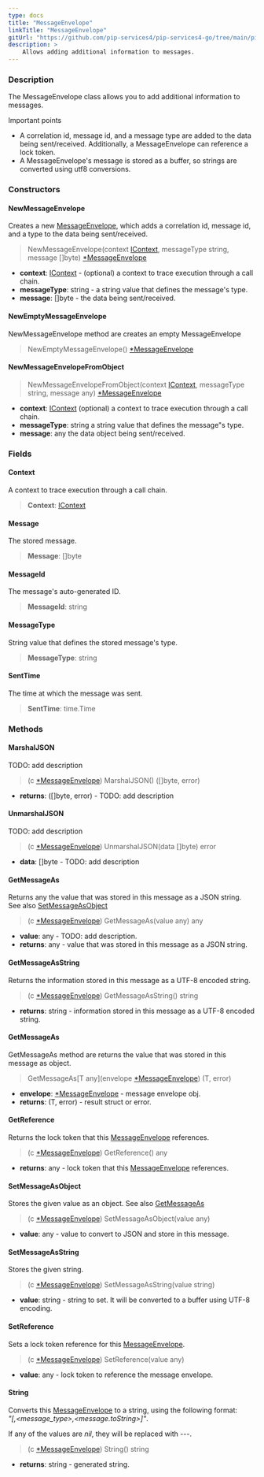 ```yaml
---
type: docs
title: "MessageEnvelope"
linkTitle: "MessageEnvelope"
gitUrl: "https://github.com/pip-services4/pip-services4-go/tree/main/pip-services4-memcached-go"
description: >
    Allows adding additional information to messages. 
---
```


### Description

The MessageEnvelope class allows you to add additional information to messages.

Important points

- A correlation id, message id, and a message type are added to the data being sent/received. Additionally, a MessageEnvelope can reference a lock token.
- A MessageEnvelope's message is stored as a buffer, so strings are converted using utf8 conversions.

### Constructors

#### NewMessageEnvelope
Creates a new [MessageEnvelope](), which adds a correlation id, message id, and a type to the data being sent/received.

> NewMessageEnvelope(context [IContext](../../../components/context/icontext), messageType string, message []byte) [*MessageEnvelope]()

- **context**: [IContext](../../../components/context/icontext) - (optional) a context to trace execution through a call chain.
- **messageType**: string - a string value that defines the message's type.
- **message**: []byte - the data being sent/received.

#### NewEmptyMessageEnvelope
NewMessageEnvelope method are creates an empty MessageEnvelope

> NewEmptyMessageEnvelope() [*MessageEnvelope]()

#### NewMessageEnvelopeFromObject

> NewMessageEnvelopeFromObject(context [IContext](../../../components/context/icontext), messageType string, message any) [*MessageEnvelope]()

- **context**: [IContext](../../../components/context/icontext) (optional) a context to trace execution through a call chain.
- **messageType**: string a string value that defines the message"s type.
- **message**: any the data object being sent/received.

### Fields

<span class="hide-title-link">

#### Context
A context to trace execution through a call chain.

> **Context**: [IContext](../../../components/context/icontext)

#### Message
The stored message.

> **Message**: []byte

#### MessageId
The message's auto-generated ID.

> **MessageId**: string

#### MessageType
String value that defines the stored message's type.

> **MessageType**: string

#### SentTime
The time at which the message was sent.

> **SentTime**: time.Time

</span>

### Methods

#### MarshalJSON
TODO: add description

> (c [*MessageEnvelope]()) MarshalJSON() ([]byte, error)

- **returns**: ([]byte, error) - TODO: add description

#### UnmarshalJSON
TODO: add description

> (c [*MessageEnvelope]()) UnmarshalJSON(data []byte) error

- **data**: []byte - TODO: add description

#### GetMessageAs
Returns any the value that was stored in this message as a JSON string.  
See also [SetMessageAsObject](#setmessageasobject)

> (c [*MessageEnvelope]()) GetMessageAs(value any) any

- **value**: any - TODO: add description.
- **returns**: any - value that was stored in this message as a JSON string.

#### GetMessageAsString
Returns the information stored in this message as a UTF-8 encoded string.

> (c [*MessageEnvelope]()) GetMessageAsString() string

- **returns**: string - information stored in this message as a UTF-8 encoded string.

#### GetMessageAs
GetMessageAs method are returns the value that was stored in this message as object.

> GetMessageAs[T any](envelope [*MessageEnvelope]()) (T, error)

- **envelope**: [*MessageEnvelope]() - message envelope obj.
- **returns**: (T, error) - result struct or error.

#### GetReference
Returns the lock token that this [MessageEnvelope]() references.

> (c [*MessageEnvelope]()) GetReference() any

- **returns**: any - lock token that this [MessageEnvelope]() references.

#### SetMessageAsObject
Stores the given value as an object.
See also [GetMessageAs](#getmessageas)

> (c [*MessageEnvelope]()) SetMessageAsObject(value any)

- **value**: any -  value to convert to JSON and store in this message.

#### SetMessageAsString
Stores the given string.

> (c [*MessageEnvelope]()) SetMessageAsString(value string)

- **value**: string - string to set. It will be converted to a buffer using UTF-8 encoding.

#### SetReference
Sets a lock token reference for this [MessageEnvelope]().

> (c [*MessageEnvelope]()) SetReference(value any)

- **value**: any - lock token to reference the message envelope.

#### String
Converts this [MessageEnvelope]() to a string, using the following format:  
*"[<traceId>,<message_type>,<message.toString>]"*.

If any of the values are *nil*, they will be replaced with \-\-\-.

> (c [*MessageEnvelope]()) String() string

- **returns**: string - generated string.

